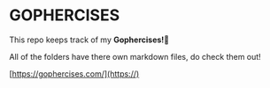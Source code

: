 # GOPHERCISES

This repo keeps track of my **Gophercises!**🚀️

All of the folders have there own markdown files, do check them out!

[https://gophercises.com/](https://)
